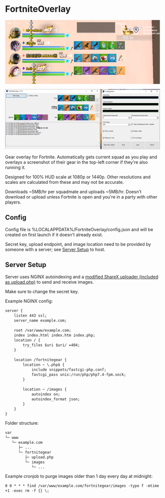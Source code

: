 # FortniteOverlay

![Screenshot of the overlay in-game.](preview-ingame.png)

![Screenshot of the main and config window.](preview-window.png)

Gear overlay for Fortnite. Automatically gets current squad as you play and overlays a screenshot of their gear in the top-left corner if they're also running it.

Designed for 100% HUD scale at 1080p or 1440p. Other resolutions and scales are calculated from these and may not be accurate.

Downloads ~5MB/hr per squadmate and uploads ~5MB/hr. Doesn't download or upload unless Fortnite is open and you're in a party with other players.

## Config

Config file is %LOCALAPPDATA%/FortniteOverlay/config.json and will be created on first launch if it doesn't already exist.

Secret key, upload endpoint, and image location need to be provided by someone with a server; see [Server Setup](#server-setup) to host.

## Server Setup

Server uses NGINX autoindexing and a [modified ShareX uploader (included as upload.php)](upload.php) to send and receive images.

Make sure to change the secret key.

Example NGINX config:

```
server {
    listen 443 ssl;
    server_name example.com;

    root /var/www/example.com;
    index index.html index.htm index.php;
    location / {
        try_files $uri $uri/ =404;
    }

    location /fortnitegear {
        location ~ \.php$ {
            include snippets/fastcgi-php.conf;
            fastcgi_pass unix:/run/php/php7.4-fpm.sock;
        }

        location ~ /images {
            autoindex on;
            autoindex_format json;
        }
    }
}
```

Folder structure:

```
var
└─ www
   └─ example.com
      ├─ ...
      └─ fortnitegear
         ├─ upload.php
         └─ images
            └─ ...
```

Example cronjob to purge images older than 1 day every day at midnight:

```
0 0 * * * find /var/www/example.com/fortnitegear/images -type f -mtime +1 -exec rm -f {} \;
```